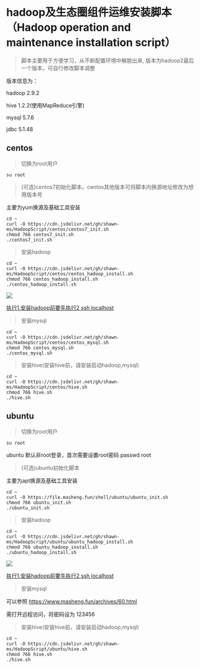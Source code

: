 <h1>hadoop及生态圈组件运维安装脚本（Hadoop operation and maintenance installation script）</h1>

>脚本主要用于方便学习，从不断配置环境中解脱出来,
版本为hadoop2最后一个版本，可自行修改脚本调整

版本信息为：

hadoop 2.9.2

hive 1.2.2(使用MapReduce引擎)

mysql 5.7.6

jdbc 5.1.48

<h2>centos</h2>
  
>切换为root用户
  
  ```shell
  su root
  ```

>(可选)centos7初始化脚本，centos其他版本可将脚本内换源地址修改为想用版本号

  主要为yum换源及基础工具安装
  
```shell
cd ~
curl -O https://cdn.jsdelivr.net/gh/shawn-ms/HadoopScript/centos/centos7_init.sh
chmod 766 centos7_init.sh
./centos7_init.sh
```
>安装hadoop

```shell
cd ~
curl -O https://cdn.jsdelivr.net/gh/shawn-ms/HadoopScript/centos/centos_hadoop_install.sh
chmod 766 centos_hadoop_install.sh
./centos_hadoop_install.sh
```
![](https://cdn.jsdelivr.net/gh/shawn-ms/HadoopScript/centos/hadoop.JPG)

<u>执行1.安装hadoop前要先执行2 ssh localhost</u>
>安装mysql

```shell
cd ~
curl -O https://cdn.jsdelivr.net/gh/shawn-ms/HadoopScript/centos/centos_mysql.sh
chmod 766 centos_mysql.sh
./centos_mysql.sh
```

>安装hive(安装hive前，请安装启动hadoop,mysql)

```shell
cd ~
curl -O https://cdn.jsdelivr.net/gh/shawn-ms/HadoopScript/centos/hive.sh
chmod 766 hive.sh
./hive.sh
```
<h2>ubuntu</h2>
  
>切换为root用户
  
  ```shell
  su root
  ```
ubuntu 默认非root登录，首次需要设置root密码 passwd root
>(可选)ubuntu初始化脚本

  主要为apt换源及基础工具安装
  
```shell
cd ~
curl -O https://file.masheng.fun/shell/ubuntu/ubuntu_init.sh
chmod 766 ubuntu_init.sh
./ubuntu_init.sh
```
>安装hadoop

```shell
cd ~
curl -O https://cdn.jsdelivr.net/gh/shawn-ms/HadoopScript/ubuntu/ubuntu_hadoop_install.sh
chmod 766 ubuntu_hadoop_install.sh
./ubuntu_hadoop_install.sh
```
![](https://cdn.jsdelivr.net/gh/shawn-ms/HadoopScript/centos/hadoop.JPG)

<u>执行1.安装hadoop前要先执行2 ssh localhost</u>
>安装mysql

可以参照  https://www.masheng.fun/archives/60.html

需打开远程访问，将密码设为  123456
>安装hive(安装hive前，请安装启动hadoop,mysql)

```shell
cd ~
curl -O https://cdn.jsdelivr.net/gh/shawn-ms/HadoopScript/ubuntu/hive.sh
chmod 766 hive.sh
./hive.sh
```
